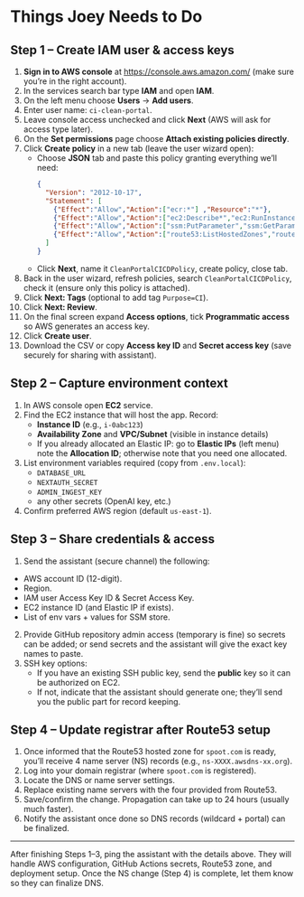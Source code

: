 # Things Joey Needs to Do

## Step 1 – Create IAM user & access keys
1. **Sign in to AWS console** at https://console.aws.amazon.com/ (make sure you’re in the right account).
2. In the services search bar type **IAM** and open **IAM**.
3. On the left menu choose **Users** → **Add users**.
4. Enter user name: `ci-clean-portal`.
5. Leave console access unchecked and click **Next** (AWS will ask for access type later).
6. On the **Set permissions** page choose **Attach existing policies directly**.
7. Click **Create policy** in a new tab (leave the user wizard open):
   - Choose **JSON** tab and paste this policy granting everything we’ll need:
     ```json
     {
       "Version": "2012-10-17",
       "Statement": [
         {"Effect":"Allow","Action":["ecr:*"] ,"Resource":"*"},
         {"Effect":"Allow","Action":["ec2:Describe*","ec2:RunInstances","ec2:TerminateInstances","ec2:CreateTags","ec2:CreateSecurityGroup","ec2:AuthorizeSecurityGroupIngress","ec2:AllocateAddress","ec2:AssociateAddress","ec2:DisassociateAddress","ec2:CreateKeyPair"],"Resource":"*"},
         {"Effect":"Allow","Action":["ssm:PutParameter","ssm:GetParameter","ssm:AddTagsToResource"],"Resource":"*"},
         {"Effect":"Allow","Action":["route53:ListHostedZones","route53:CreateHostedZone","route53:GetHostedZone","route53:ChangeResourceRecordSets"],"Resource":"*"}
       ]
     }
     ```
   - Click **Next**, name it `CleanPortalCICDPolicy`, create policy, close tab.
8. Back in the user wizard, refresh policies, search `CleanPortalCICDPolicy`, check it (ensure only this policy is attached).
9. Click **Next: Tags** (optional to add tag `Purpose=CI`).
10. Click **Next: Review**.
11. On the final screen expand **Access options**, tick **Programmatic access** so AWS generates an access key.
12. Click **Create user**.
13. Download the CSV or copy **Access key ID** and **Secret access key** (save securely for sharing with assistant).

## Step 2 – Capture environment context
1. In AWS console open **EC2** service.
2. Find the EC2 instance that will host the app. Record:
   - **Instance ID** (e.g., `i-0abc123`)
   - **Availability Zone** and **VPC/Subnet** (visible in instance details)
   - If you already allocated an Elastic IP: go to **Elastic IPs** (left menu) note the **Allocation ID**; otherwise note that you need one allocated.
3. List environment variables required (copy from `.env.local`):
   - `DATABASE_URL`
   - `NEXTAUTH_SECRET`
   - `ADMIN_INGEST_KEY`
   - any other secrets (OpenAI key, etc.)
4. Confirm preferred AWS region (default `us-east-1`).

## Step 3 – Share credentials & access
1. Send the assistant (secure channel) the following:
- AWS account ID (12-digit).
- Region.
- IAM user Access Key ID & Secret Access Key.
- EC2 instance ID (and Elastic IP if exists).
- List of env vars + values for SSM store.
2. Provide GitHub repository admin access (temporary is fine) so secrets can be added; or send secrets and the assistant will give the exact key names to paste.
3. SSH key options:
   - If you have an existing SSH public key, send the **public** key so it can be authorized on EC2.
   - If not, indicate that the assistant should generate one; they’ll send you the public part for record keeping.

## Step 4 – Update registrar after Route53 setup
1. Once informed that the Route53 hosted zone for `spoot.com` is ready, you’ll receive 4 name server (NS) records (e.g., `ns-XXXX.awsdns-xx.org`).
2. Log into your domain registrar (where `spoot.com` is registered).
3. Locate the DNS or name server settings.
4. Replace existing name servers with the four provided from Route53.
5. Save/confirm the change. Propagation can take up to 24 hours (usually much faster).
6. Notify the assistant once done so DNS records (wildcard + portal) can be finalized.

---
After finishing Steps 1–3, ping the assistant with the details above. They will handle AWS configuration, GitHub Actions secrets, Route53 zone, and deployment setup. Once the NS change (Step 4) is complete, let them know so they can finalize DNS.

